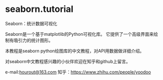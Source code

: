 # seaborn.tutorial
Seaborn：统计数据可视化

Seaborn是一个基于matplotlib的Python可视化库。 它提供了一个高级界面来绘制有吸引力的统计图形。

本教程是seaborn python绘图库的中文教程，对API用数据做详细介绍。

对seaborn中文教程感兴趣的小伙伴欢迎在知乎和github上留言。

e-mail:hourout@163.com
知乎：https://www.zhihu.com/people/yoodoo
